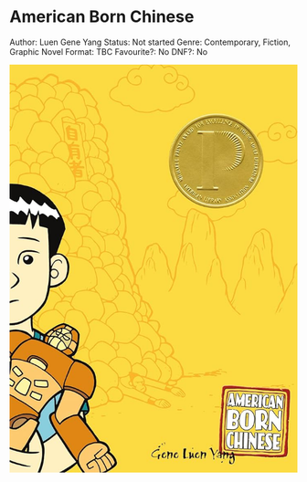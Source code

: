 # American Born Chinese

Author: Luen Gene Yang
Status: Not started
Genre: Contemporary, Fiction, Graphic Novel
Format: TBC
Favourite?: No
DNF?: No

![Untitled](American%20Born%20Chinese%2073d35c47108148699bb0013ccb785b41/Untitled.png)